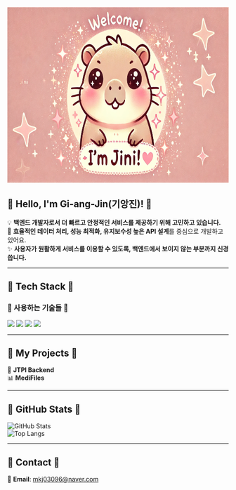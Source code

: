 <img src="https://github.com/MinGiAnnnngJin/MinGiAnnnngJin/blob/main/me.webp" width="800" height="400">


## 🍓 Hello, I'm Gi-ang-Jin(기앙진)! 🍒  

💡 **백엔드 개발자로서 더 빠르고 안정적인 서비스를 제공하기 위해 고민하고 있습니다.**  
🚀 **효율적인 데이터 처리, 성능 최적화, 유지보수성 높은 API 설계**를 중심으로 개발하고 있어요.  
✨ **사용자가 원활하게 서비스를 이용할 수 있도록, 백엔드에서 보이지 않는 부분까지 신경 씁니다.**  

---
## 🎀 Tech Stack 🎀  
### 🌷 사용하는 기술들 🌷  
<p>
  <img src="https://img.shields.io/badge/Java-F89820?style=flat&logo=java&logoColor=white"/>
  <img src="https://img.shields.io/badge/SpringBoot-6DB33F?style=flat&logo=spring-boot&logoColor=white"/>
  <img src="https://img.shields.io/badge/MySQL-4479A1?style=flat&logo=mysql&logoColor=white"/>
  <img src="https://img.shields.io/badge/AWS-FF9900?style=flat&logo=amazon-aws&logoColor=white"/>
</p>

---
## 🌸 My Projects 🌸  
🎯 **JTPI Backend**  
📊 **MediFiles**  

---
## 🍰 GitHub Stats 🍰  
![GitHub Stats](https://github-readme-stats.vercel.app/api?username=MinGiAnnnngJin&show_icons=true&theme=pink&count_private=true)  
![Top Langs](https://github-readme-stats.vercel.app/api/top-langs/?username=MinGiAnnnngJin&layout=compact&theme=pink)  

---
## 🍡 Contact 🍡  
📧 **Email**: mkj03096@naver.com  

 
